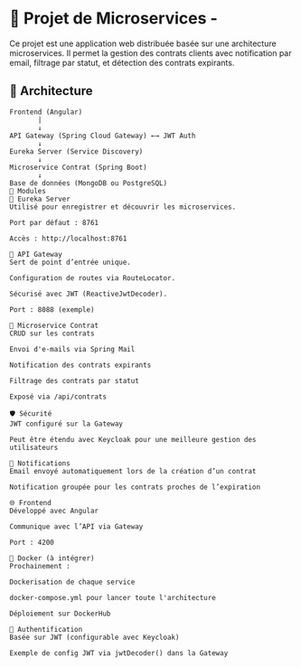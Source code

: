 # 💼 Projet de Microservices - 

Ce projet est une application web distribuée basée sur une architecture microservices. Il permet la gestion des contrats clients avec notification par email, filtrage par statut, et détection des contrats expirants.

## 🧱 Architecture

```plaintext
Frontend (Angular)
       |
       ↓
API Gateway (Spring Cloud Gateway) ←→ JWT Auth
       ↓
Eureka Server (Service Discovery)
       ↓
Microservice Contrat (Spring Boot)
       ↓
Base de données (MongoDB ou PostgreSQL)
🧩 Modules
📡 Eureka Server
Utilisé pour enregistrer et découvrir les microservices.

Port par défaut : 8761

Accès : http://localhost:8761

🚪 API Gateway
Sert de point d’entrée unique.

Configuration de routes via RouteLocator.

Sécurisé avec JWT (ReactiveJwtDecoder).

Port : 8088 (exemple)

📃 Microservice Contrat
CRUD sur les contrats

Envoi d'e-mails via Spring Mail

Notification des contrats expirants

Filtrage des contrats par statut

Exposé via /api/contrats

🛡️ Sécurité
JWT configuré sur la Gateway

Peut être étendu avec Keycloak pour une meilleure gestion des utilisateurs

💌 Notifications
Email envoyé automatiquement lors de la création d’un contrat

Notification groupée pour les contrats proches de l’expiration

🌐 Frontend
Développé avec Angular

Communique avec l’API via Gateway

Port : 4200

🐳 Docker (à intégrer)
Prochainement :

Dockerisation de chaque service

docker-compose.yml pour lancer toute l'architecture

Déploiement sur DockerHub

🔐 Authentification
Basée sur JWT (configurable avec Keycloak)

Exemple de config JWT via jwtDecoder() dans la Gateway
